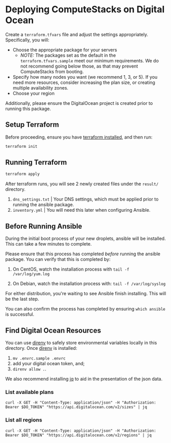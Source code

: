 # Deploying ComputeStacks on Digital Ocean

Create a `terraform.tfvars` file and adjust the settings appropriately. Specifically, you will:

* Choose the appropriate package for your servers
  * _NOTE:_ The packages set as the default in the `terraform.tfvars.sample` meet our minimum requirements. We do not recommend going below those, as that may prevent ComputeStacks from booting.
* Specify how many nodes you want (we recommend 1, 3, or 5). If you need more resources, consider increasing the plan size, or creating multiple availability zones.
* Choose your region

Additionally, please ensure the DigitalOcean project is created prior to running this package.

## Setup Terraform

Before proceeding, ensure you have [terraform installed](https://learn.hashicorp.com/tutorials/terraform/install-cli), and then run:

```bash
terraform init
```

## Running Terraform

```bash
terraform apply
```

After terraform runs, you will see 2 newly created files under the `result/` directory.

1. `dns_settings.txt` | Your DNS settings, which must be applied prior to running the ansible package.
2. `inventory.yml` | You will need this later when configuring Ansible.

## Before Running Ansible

During the initial boot process of your new droplets, ansible will be installed. This can take a few minutes to complete. 

Please ensure that this process has completed _before_ running the ansible package. You can verify that this is completed by:

1) On CentOS, watch the installation process with `tail -f /var/log/yum.log`

2) On Debian, watch the installation process with: `tail -f /var/log/syslog`

For either distribution, you're waiting to see Ansible finish installing. This will be the last step.

You can also confirm the process has completed by ensuring `which ansible` is successful.

## Find Digital Ocean Resources

You can use [direnv](https://direnv.net/) to safely store environmental variables locally in this directory.
Once [direnv](https://direnv.net/) is installed:

  1) `mv .envrc.sample .envrc`
  2) add your digital ocean token, and;
  3) `direnv allow .`.

We also recommend installing [jq](https://stedolan.github.io/jq/) to aid in the presentation of the json data.

### List available plans

```
curl -X GET -H "Content-Type: application/json" -H "Authorization: Bearer $DO_TOKEN" "https://api.digitalocean.com/v2/sizes" | jq
```

### List all regions

```
curl -X GET -H "Content-Type: application/json" -H "Authorization: Bearer $DO_TOKEN" "https://api.digitalocean.com/v2/regions" | jq
```
